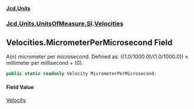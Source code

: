 #### [Jcd.Units](index.md 'index')
### [Jcd.Units.UnitsOfMeasure.SI](Jcd.Units.UnitsOfMeasure.SI.md 'Jcd.Units.UnitsOfMeasure.SI').[Velocities](Velocities.md 'Jcd.Units.UnitsOfMeasure.SI.Velocities')

## Velocities.MicrometerPerMicrosecond Field

A(n) micrometer per microsecond. Defined as: ((1.0/1000.0)/(1.0/1000.0)) × millimeter per millisecond + (0).

```csharp
public static readonly Velocity MicrometerPerMicrosecond;
```

#### Field Value
[Velocity](Velocity.md 'Jcd.Units.UnitTypes.Velocity')